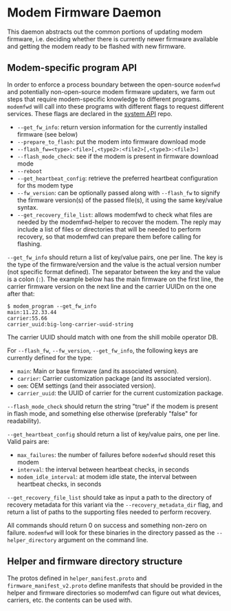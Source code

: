 # Modem Firmware Daemon

This daemon abstracts out the common portions of updating modem firmware, i.e.
deciding whether there is currently newer firmware available and getting the
modem ready to be flashed with new firmware.

## Modem-specific program API

In order to enforce a process boundary between the open-source `modemfwd` and
potentially non-open-source modem firmware updaters, we farm out steps that
require modem-specific knowledge to different programs. `modemfwd` will call
into these programs with different flags to request different services. These
flags are declared in the [system API] repo.

* `--get_fw_info`: return version information for the currently installed
  firmware (see below)
* `--prepare_to_flash`: put the modem into firmware download mode
* `--flash_fw=<type>:<file>[,<type2>:<file2>[,<type3>:<file3>]`
* `--flash_mode_check`: see if the modem is present in firmware download mode
* `--reboot`
* `--get_heartbeat_config`: retrieve the preferred heartbeat configuration for
  ths modem type
* `--fw_version`: can be optionally passed along with `--flash_fw` to signify
  the firmware version(s) of the passed file(s), it using the same key/value
  syntax.
* `--get_recovery_file_list`: allows modemfwd to check what files are needed
  by the modemfwd-helper to recover the modem. The reply may include a list of
  files or directories that will be needed to perform recovery, so that modemfwd
  can prepare them before calling for flashing.

`--get_fw_info` should return a list of key/value pairs, one per line. The key
is the type of the firmware/version and the value is the actual version number
(not specific format defined). The separator between the key and the value is
a colon (`:`). The example below has the main firmware on the first line, the
carrier firmware version on the next line and the carrier UUIDn on the one after
that:

```
$ modem_program --get_fw_info
main:11.22.33.44
carrier:55.66
carrier_uuid:big-long-carrier-uuid-string
```

The carrier UUID should match with one from the shill mobile operator DB.

For `--flash_fw`, `--fw_version`, `--get_fw_info`, the following keys are
currently defined for the type:
* `main`: Main or base firmware (and its associated version).
* `carrier`: Carrier customization package (and its associated version).
* `oem`: OEM settings (and their associated version).
* `carrier_uuid`: the UUID of carrier for the current customization package.

`--flash_mode_check` should return the string "true" if the modem is present
in flash mode, and something else otherwise (preferably "false" for
readability).

`--get_heartbeat_config` should return a list of key/value pairs, one per line.
Valid pairs are:
* `max_failures`: the number of failures before `modemfwd` should reset this
  modem
* `interval`: the interval between heartbeat checks, in seconds
* `modem_idle_interval`: at modem idle state, the interval between heartbeat
  checks, in seconds

`--get_recovery_file_list` should take as input a path to the directory of
  recovery metadata for this variant via the `--recovery_metadata_dir` flag,
  and return a list of paths to the supporting files needed to perform
  recovery.

All commands should return 0 on success and something non-zero on failure.
`modemfwd` will look for these binaries in the directory passed as the
`--helper_directory` argument on the command line.

## Helper and firmware directory structure

The protos defined in `helper_manifest.proto` and `firmware_manifest_v2.proto`
define manifests that should be provided in the helper and firmware directories
so modemfwd can figure out what devices, carriers, etc. the contents can be
used with.

[system API]: https://chromium.googlesource.com/chromiumos/platform/system_api/+/HEAD/switches/modemfwd_switches.h
